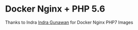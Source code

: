 # Docker Nginx + PHP 5.6

Thanks to Indra [Indra Gunawan](https://github.com/IndraGunawan/docker-nginx-php) for Docker Nginx PHP7 Images

